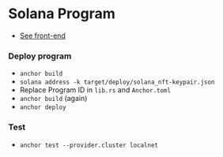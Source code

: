 # Solana Program

- [See front-end](https://github.com/KevinFiorentino/angular-solana-chat)

### Deploy program

- `anchor build`
- `solana address -k target/deploy/solana_nft-keypair.json`
- Replace Program ID in `lib.rs` and `Anchor.toml`
- `anchor build` (again)
- `anchor deploy`

### Test

- `anchor test --provider.cluster localnet`
